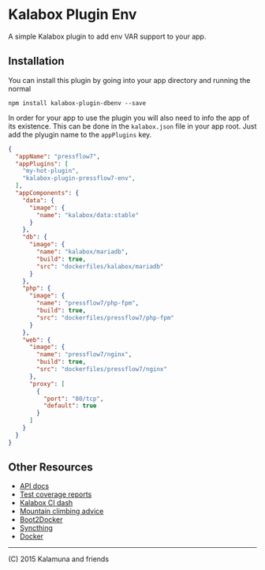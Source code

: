 # Kalabox Plugin Env

A simple Kalabox plugin to add env VAR support to your app.

## Installation

You can install this plugin by going into your app directory and running the normal

```
npm install kalabox-plugin-dbenv --save
```

In order for your app to use the plugin you will also need to info the app of its existence. This can be done in the `kalabox.json` file in your
app root. Just add the plyugin name to the `appPlugins` key.

```json
{
  "appName": "pressflow7",
  "appPlugins": [
    "my-hot-plugin",
    "kalabox-plugin-pressflow7-env",
  ],
  "appComponents": {
    "data": {
      "image": {
        "name": "kalabox/data:stable"
      }
    },
    "db": {
      "image": {
        "name": "kalabox/mariadb",
        "build": true,
        "src": "dockerfiles/kalabox/mariadb"
      }
    },
    "php": {
      "image": {
        "name": "pressflow7/php-fpm",
        "build": true,
        "src": "dockerfiles/pressflow7/php-fpm"
      }
    },
    "web": {
      "image": {
        "name": "pressflow7/nginx",
        "build": true,
        "src": "dockerfiles/pressflow7/nginx"
      },
      "proxy": [
        {
          "port": "80/tcp",
          "default": true
        }
      ]
    }
  }
}

```

## Other Resources

* [API docs](http://api.kalabox.me/)
* [Test coverage reports](http://coverage.kalabox.me/)
* [Kalabox CI dash](http://ci.kalabox.me/)
* [Mountain climbing advice](https://www.youtube.com/watch?v=tkBVDh7my9Q)
* [Boot2Docker](https://github.com/boot2docker/boot2docker)
* [Syncthing](https://github.com/syncthing/syncthing)
* [Docker](https://github.com/docker/docker)

-------------------------------------------------------------------------------------
(C) 2015 Kalamuna and friends


